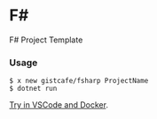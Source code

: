 # F#

F# Project Template

### Usage

    $ x new gistcafe/fsharp ProjectName
    $ dotnet run

[Try in VSCode and Docker](https://gist.cafe/#try).
